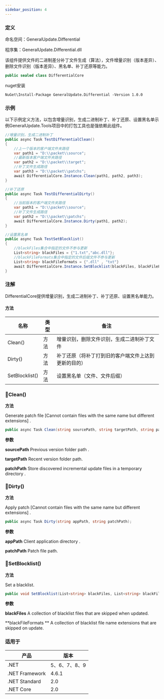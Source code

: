 ```yaml
---
sidebar_position: 4
---
```


### 定义

命名空间：GeneralUpdate.Differential

程序集：GeneralUpdate.Differential.dll



该组件提供文件的二进制差分补丁文件生成（算法），文件增量识别（版本差异）、删除文件识别（版本差异）、黑名单、补丁还原等能力。

```c#
public sealed class DifferentialCore
```

nuget安装

```shell
NuGet\Install-Package GeneralUpdate.Differential -Version 1.0.0
```



### 示例

以下示例定义方法，以包含增量识别，生成二进制补丁、补丁还原、设置黑名单示例GeneralUpdate.Tools项目中的打包工具也是强依赖此组件。

```c#
//增量识别，生成二进制补丁
public async Task TestDifferentialClean()
{
    //上一个版本的客户端文件夹路径
    var path1 = "D:\\packet\\source";
    //最新版本客户端文件夹路径
    var path2 = "D:\\packet\\target";
    //补丁文件生成路径
    var path3 = "D:\\packet\\patchs";
    await DifferentialCore.Instance.Clean(path1, path2, path3);
}

//补丁还原
public async Task TestDifferentialDirty()
{
    //当前版本的客户端文件夹路径
    var path1 = "D:\\packet\\source";
    //补丁文件生成路径
    var path2 = "D:\\packet\\patchs";
    await DifferentialCore.Instance.Dirty(path1, path2);
}

//设置黑名单
public async Task TestSetBlocklist()
{
    //blackFiles集合中指定的文件不参与更新
    List<string> blackFiles = {"1.txt","abc.dll"};
    //blackFileFormats集合中指定的文件后缀文件不参与更新
    List<string> blackFileFormats = {".dll" , "txt"}
    await DifferentialCore.Instance.SetBlocklist(blackFiles, blackFileFormats);
}
```



### 注解

DifferentialCore提供增量识别，生成二进制补丁、补丁还原、设置黑名单能力。

#### 方法

| 名称           | 类型 | 备注                                                 |
| -------------- | ---- | ---------------------------------------------------- |
| Clean()        | 方法 | 增量识别，删除文件识别，生成二进制补丁文件           |
| Dirty()        | 方法 | 补丁还原（将补丁打到旧的客户端文件上达到更新的目的） |
| SetBlocklist() | 方法 | 设置黑名单（文件、文件后缀）                         |



### 🌼Clean()

**方法**

Generate patch file [Cannot contain files with the same name but different extensions] .

```c#
public async Task Clean(string sourcePath, string targetPath, string patchPath = null);
```

**参数**

**sourcePath** Previous version folder path .

**targetPath** Recent version folder path.

**patchPath** Store discovered incremental update files in a temporary directory .



### 🌼Dirty()

**方法**

Apply patch [Cannot contain files with the same name but different extensions] .

```c#
public async Task Dirty(string appPath, string patchPath);
```

**参数**

**appPath** Client application directory .

**patchPath** Patch file path.



### 🌼SetBlocklist()

**方法**

Set a blacklist.

```c#
public void SetBlocklist(List<string> blackFiles, List<string> blackFileFormats);
```

**参数**

**blackFiles** A collection of blacklist files that are skipped when updated.

**blackFileFormats ** A collection of blacklist file name extensions that are skipped on update.



### 适用于

| 产品           | 版本          |
| -------------- | ------------- |
| .NET           | 5、6、7、8、9 |
| .NET Framework | 4.6.1         |
| .NET Standard  | 2.0           |
| .NET Core      | 2.0           |